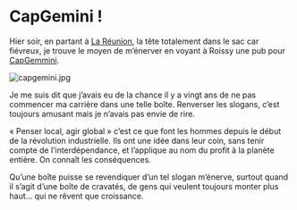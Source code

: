 # CapGemini !

Hier soir, en partant à [La Réunion](https://tcrouzet.com/2007/11/21/les-pirates-de-la-reunion/), la tête totalement dans le sac car fiévreux, je trouve le moyen de m’énerver en voyant à Roissy une pub pour [CapGemmini](http://www.fr.capgemini.com/).

![capgemini.jpg](https://tcrouzet.com/images_tc/2007/11/capgemini.jpg)

Je me suis dit que j’avais eu de la chance il y a vingt ans de ne pas commencer ma carrière dans une telle boîte. Renverser les slogans, c’est toujours amusant mais je n’avais pas envie de rire.

« Penser local, agir global » c’est ce que font les hommes depuis le début de la révolution industrielle. Ils ont une idée dans leur coin, sans tenir compte de l’interdépendance, et l’applique au nom du profit à la planète entière. On connaît les conséquences.

Qu’une boîte puisse se revendiquer d’un tel slogan m’énerve, surtout quand il s’agit d’une boîte de cravatés, de gens qui veulent toujours monter plus haut… qui ne rêvent que croissance.